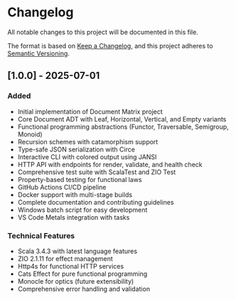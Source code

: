 # Changelog

All notable changes to this project will be documented in this file.

The format is based on [Keep a Changelog](https://keepachangelog.com/en/1.0.0/),
and this project adheres to [Semantic Versioning](https://semver.org/spec/v2.0.0.html).

## [1.0.0] - 2025-07-01

### Added
- Initial implementation of Document Matrix project
- Core Document ADT with Leaf, Horizontal, Vertical, and Empty variants
- Functional programming abstractions (Functor, Traversable, Semigroup, Monoid)
- Recursion schemes with catamorphism support
- Type-safe JSON serialization with Circe
- Interactive CLI with colored output using JANSI
- HTTP API with endpoints for render, validate, and health check
- Comprehensive test suite with ScalaTest and ZIO Test
- Property-based testing for functional laws
- GitHub Actions CI/CD pipeline
- Docker support with multi-stage builds
- Complete documentation and contributing guidelines
- Windows batch script for easy development
- VS Code Metals integration with tasks

### Technical Features
- Scala 3.4.3 with latest language features
- ZIO 2.1.11 for effect management
- Http4s for functional HTTP services
- Cats Effect for pure functional programming
- Monocle for optics (future extensibility)
- Comprehensive error handling and validation
